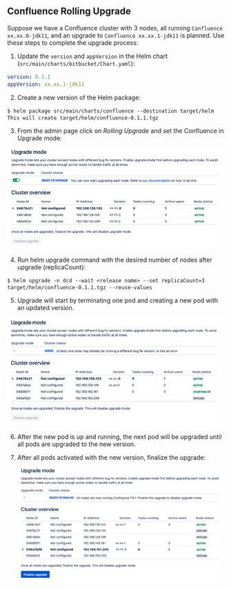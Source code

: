 ## Confluence Rolling Upgrade
Suppose we have a Confluence cluster with 3 nodes, all running `Confluence xx.xx.0-jdk11`, and an upgrade to 
`Confluence xx.xx.1-jdk11` is planned. Use these steps to complete the upgrade process: 

1. Update the `version` and `appVersion` in the Helm chart (`src/main/charts/bitbucket/Chart.yaml`):
 ```yaml
 version: 0.1.1
 appVersion: xx.xx.1-jdk11
 ```

2. Create a new version of the Helm package:
 ```shell script
 $ helm package src/main/charts/confluence --destination target/helm
 This will create target/helm/confluence-0.1.1.tgz 
 ```
3. From the admin page click on *Rolling Upgrade* and set the Confluence in Upgrade mode:

 ![upgrade-mode](../images/confluence-upgrade-1.png)

4. Run helm upgrade command with the desired number of nodes after upgrade (replicaCount):
 ```shell script
 $ helm upgrade -n dcd --wait <release name> --set replicaCount=3 target/helm/confluence-0.1.1.tgz --reuse-values
 ```

5. Upgrade will start by terminating one pod and creating a new pod with an updated version. 

 ![upgrade-mode](../images/confluence-upgrade-2.png)

6. After the new pod is up and running, the next pod will be upgraded until all pods are upgraded to the new version. 

7. After all pods activated with the new version, finalize the upgrade:

    ![upgrade-mode](../images/confluence-upgrade-3.png)
